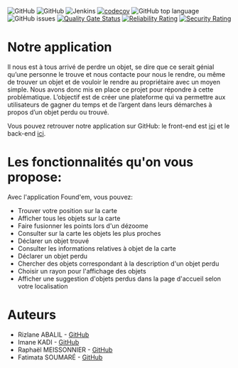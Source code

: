 <img alt="GitHub" src="https://img.shields.io/github/license/raphaelmeissonnier/perdUPN_back_end"> <img alt="GitHub" src="https://img.shields.io/github/v/tag/raphaelmeissonnier/perdUPN_back_end?style=plastic"> 
![Jenkins](https://img.shields.io/jenkins/build?jobUrl=http://34.125.62.21:8080/job/perdupn_back_end%2F&style=plastic)
[![codecov](https://codecov.io/gh/raphaelmeissonnier/perdUPN_back_end/branch/main/graph/badge.svg?token=4ER74TX5HZ)](https://codecov.io/gh/raphaelmeissonnier/perdUPN_back_end)
<img alt="GitHub top language" src="https://img.shields.io/github/languages/top/raphaelmeissonnier/perdUPN_back_end"> <img alt="GitHub issues" src="https://img.shields.io/github/issues/raphaelmeissonnier/perdUPN_back_end">
[![Quality Gate Status](https://sonarcloud.io/api/project_badges/measure?project=raphaelmeissonnier_perdUPN_back_end&metric=alert_status)](https://sonarcloud.io/dashboard?id=raphaelmeissonnier_perdUPN_back_end)
[![Reliability Rating](https://sonarcloud.io/api/project_badges/measure?project=raphaelmeissonnier_perdUPN_back_end&metric=reliability_rating)](https://sonarcloud.io/dashboard?id=raphaelmeissonnier_perdUPN_back_end)
[![Security Rating](https://sonarcloud.io/api/project_badges/measure?project=raphaelmeissonnier_perdUPN_back_end&metric=security_rating)](https://sonarcloud.io/dashboard?id=raphaelmeissonnier_perdUPN_back_end)

# Notre application 
Il nous est à tous arrivé de perdre un objet, se dire que ce serait génial qu’une personne le trouve et nous contacte pour nous le rendre, ou même de trouver un objet et de vouloir le rendre au propriétaire avec un moyen simple. 
Nous avons donc mis en place ce projet pour répondre à cette problématique. L’objectif est de créer une plateforme qui va permettre aux utilisateurs de gagner du temps et de l’argent dans leurs démarches à propos d’un objet perdu ou trouvé.

Vous pouvez retrouver notre application sur GitHub: le front-end est [ici](https://github.com/raphaelmeissonnier/Foundem_front_end) et le back-end [ici](https://github.com/raphaelmeissonnier/Foundem_back_end).

# Les fonctionnalités qu'on vous propose: 
Avec l'application Found'em, vous pouvez: 
- Trouver votre position sur la carte
- Afficher tous les objets sur la carte
- Faire fusionner les points lors d'un dézoome
- Consulter sur la carte les objets les plus proches
- Déclarer un objet trouvé
- Consulter les informations relatives à objet de la carte
- Déclarer un objet perdu
- Chercher des objets correspondant à la description d'un objet perdu
- Choisir un rayon pour l'affichage des objets
- Afficher une suggestion d'objets perdus dans la page d'accueil selon votre localisation 


# Auteurs 
* Rizlane ABALIL - [GitHub](https://github.com/RizlaneAbalil)
* Imane KADI - [GitHub](https://github.com/ImnKadi)
* Raphaël MEISSONNIER - [GitHub](https://github.com/meissonnierraphael)
* Fatimata SOUMARÉ - [GitHub](https://github.com/fatilbss)
